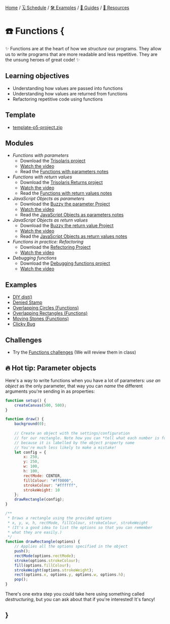 [Home](../../) / [🗓 Schedule](../../schedule) / [🛠 Examples](../../examples/) / [💫 Guides](../../guides/) / [💎 Resources](../../resources.md)

# ☎️ Functions {

✨ Functions are at the heart of how we *structure* our programs. They allow us to write programs that are more readable and less repetitive. They are the unsung heroes of great code! ✨

## Learning objectives

- Understanding how values are passed into functions
- Understanding how values are returned from functions
- Refactoring repetitive code using functions

## Template

- [template-p5-project.zip](../../templates/template-p5-project.zip)

## Modules

- *Functions with parameters* 
    - Download the [Trisolaris project](./examples/trisolaris.zip)
    - [Watch the video](https://concordia.yuja.com/V/Video?v=1085478&node=5999536&a=127200052)
    - Read the [Functions with parameters notes](./functions-with-parameters.md)
- *Functions with return values* 
    - Download the [Trisolaris Returns project](./examples/trisolaris-returns.zip)
    - [Watch the video](https://concordia.yuja.com/V/Video?v=1085479&node=5999544&a=173500209)
    - Read the [Functions with return values notes](./functions-with-return-values.md)
- *JavaScript Objects as parameters* 
    - Download the [Buzzy the parameter Project](./examples/buzzy-the-parameter.zip)
    - [Watch the video](https://concordia.yuja.com/V/Video?v=1085480&node=5999566&a=202007275)
    - Read the [JavaScript Objects as parameters notes](./javascript-objects-as-parameters.md)
- *JavaScript Objects as return values* 
    - Download the [Buzzy the return value Project](./examples/buzzy-the-return-value.zip)
    - [Watch the video](https://concordia.yuja.com/V/Video?v=1085481&node=5999576&a=39178082)
    - Read the [JavaScript Objects as return values notes](./javascript-objects-as-return-values.md)
- *Functions in practice: Refactoring*
    - Download the [Refectoring Project](./examples/refactoring.zip)
    - [Watch the video](https://concordia.yuja.com/V/Video?v=1085485&node=5999580&a=171884012)
- *Debugging functions*
    - Download the [Debugging functions project](../../debugging/debugging-functions.zip)
    - [Watch the video](https://concordia.yuja.com/V/Video?v=1085477&node=5999512&a=196867108)
    
## Examples

- [DIY dist()](https://editor.p5js.org/pippinbarr/sketches/QlqKv-8C8)
- [Denied Stamp](https://editor.p5js.org/pippinbarr/sketches/88JmODCt9)
- [Overlapping Circles (Functions)](https://editor.p5js.org/pippinbarr/sketches/Yc4eMdFyH)
- [Overlapping Rectangles (Functions)](https://editor.p5js.org/pippinbarr/sketches/dJyJ_NV4L)
- [Moving Stones (Functions)](https://editor.p5js.org/pippinbarr/sketches/IMjU5KE_N)
- [Clicky Bug](https://editor.p5js.org/pippinbarr/sketches/z8cKGbJff)

## Challenges

- Try the [Functions challenges](MISSING_LINK) (We will review them in class)

## 🔥 Hot tip: Parameter objects

Here's a way to write functions when you have a lot of parameters: *use an object* as the only parameter, that way you can *name* the different arguments you're sending in as properties:

```javascript
function setup() {
    createCanvas(500, 500);
}

function draw() {
    background(0);
    
    // Create an object with the settings/configuration
    // for our rectangle. Note how you can *tell what each number is for*
    // because it is labelled by the object property name
    // You're much less likely to make a mistake!
    let config = {
        x: 250,
        y: 250,
        w: 100,
        h: 100,
        rectMode: CENTER,
        fillColour: "#ff0000",
        strokeColour: "#ffffff",
        strokeWeight: 10
    };
    drawRectangle(config);
}

/**
 * Draws a rectangle using the provided options
 * x, y, w, h, rectMode, fillColour, strokeColour, strokeWeight
 * (It's a good idea to list the options so that you can remember
 * what they are easily.)
 */
function drawRectangle(options) {
    // Applies all the options specified in the object
    push();
    rectMode(options.rectMode);
    stroke(options.strokeColour);
    fill(options.fillColour);
    strokeWeight(options.strokeWeight);
    rect(options.x, options.y, options.w, options.h);
    pop();
}
```

There's one extra step you could take here using something called *destructuring*, but you can ask about that if you're interested! It's fancy!

## }